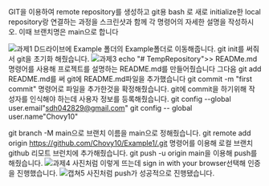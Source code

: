 GIT을 이용하여 remote repository를 생성하고 git용 bash 로 새로 initialize한 local repository랑 연결하는 과정을 스크린샷과 함께 각 명령어의 자세한 설명을 작성하시오. 이때 브랜치명은 main으로 합니다

![과제1](https://github.com/Chovy10/Chovy/assets/162932915/d41424bc-b93b-43ea-b355-8e0bde44a370)
D드라이브에 Example 폴더의 Example폴더로 이동해줍니다. 
git init를 써줘서 git을 초기화 해줬습니다.
![과제3](https://github.com/Chovy10/Chovy/assets/162932915/aa78d008-4d02-4668-b9aa-2306251f0a5e)
echo "# TempRepository">> READMe.md 명령어를 사용해 프로젝트를 설명하는 README.md를 만들어줬습니다
그다음 git add README.md를 써 git에 README.md파일을 추가했습니다
git commit -m "first commit" 명령어로 파일을 추가한것을 확정해줬습니다. 
git에 commit을 하기위해 작성자를 인식해야 하는데 사용자 정보를 등록해줬습니다.
git config --global user.email"sdh042829@gmail.com"
git config -- global user.name"Chovy10"

git branch -M main으로 브랜치 이름을 main으로 정해줬습니다.
git remote add origin https://github.com/Chovy10/Example1/.git 명령어를 이용해 로컬 브랜치 github 리모트 브런치에 추가해줬습니다.
git push -u origin main을 이용해 push를 해줬습니다.
![과제4](https://github.com/Chovy10/Chovy/assets/162932915/fa155744-b7df-4391-90bc-836d00fb09fb)
사진처럼 이렇게 뜨는데 sign in with your browser선택해 인증을 진행했습니다.
![캡쳐5](https://github.com/Chovy10/Chovy/assets/162932915/c6bcf92b-b22f-488b-b9f6-c390df385e66)
사진처럼 push가 성공적으로 진행됐습니다.











